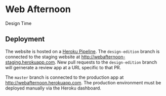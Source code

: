 # Web Afternoon
Design Time


## Deployment
The website is hosted on a [Heroku Pipeline](https://devcenter.heroku.com/articles/pipelines). The `design-edition` branch is connected to the staging website at http://webafternoon-staging.herokuapp.com. New pull requests to the `design-edition` branch will gernerate a review app at a URL specific to that PR.

The `master` branch is connected to the production app at http://webafternoon.herokuapp.com. The production environment must be deployed manually via the Heroku dashboard.
